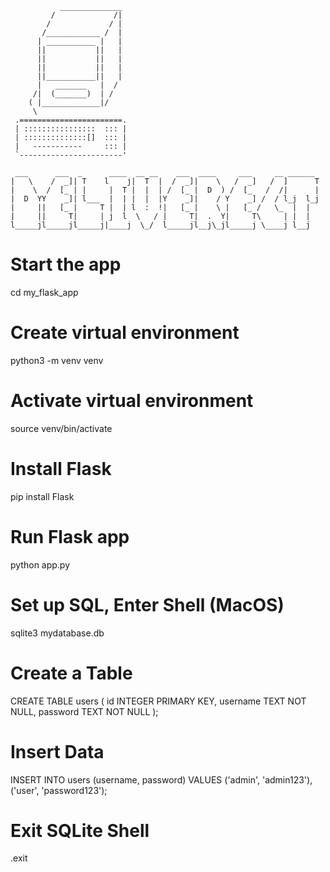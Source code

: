 

               ______________
             /             /|
            /             / |
           /____________ /  |
          | ___________ |   |
          ||           ||   |
          ||           ||   |
          ||           ||   |
          ||___________||   |
          |   _______   |  /
         /|  (_______)  | /
        ( |_____________|/
         \
     .=======================.
     | ::::::::::::::::  ::: |
     | ::::::::::::::[]  ::: |
     |   -----------     ::: |
     `-----------------------'

     ___      ___  _      ____  __ __    ___  ____     ___     __ ______ 
    |   \    /  _]| T    l    j|  T  |  /  _]|    \   /  _]   /  ]      T
    |    \  /  [_ | |     |  T |  |  | /  [_ |  D  ) /  [_   /  /|      |
    |  D  YY    _]| l___  |  | |  |  |Y    _]|    / Y    _] /  / l_j  l_j
    |     ||   [_ |     T |  | l  :  !|   [_ |    \ |   [_ /   \_  |  |  
    |     ||     T|     | j  l  \   / |     T|  .  Y|     T\     | |  |  
    l_____jl_____jl_____j|____j  \_/  l_____jl__j\_jl_____j \____j l__j  

# Start the app
cd my_flask_app

# Create virtual environment
python3 -m venv venv

# Activate virtual environment
source venv/bin/activate

# Install Flask
pip install Flask

# Run Flask app
python app.py

# Set up SQL, Enter Shell (MacOS)
sqlite3 mydatabase.db

# Create a Table
CREATE TABLE users (
    id INTEGER PRIMARY KEY,
    username TEXT NOT NULL,
    password TEXT NOT NULL
);

# Insert Data
INSERT INTO users (username, password) VALUES
    ('admin', 'admin123'),
    ('user', 'password123');

# Exit SQLite Shell
.exit

